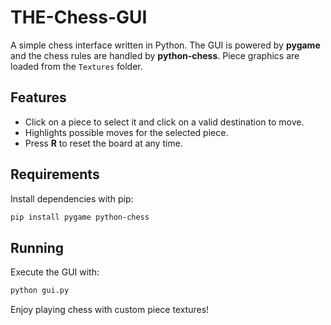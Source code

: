 # THE-Chess-GUI

A simple chess interface written in Python. The GUI is powered by **pygame** and the chess rules are handled by **python-chess**. Piece graphics are loaded from the `Textures` folder.

## Features

- Click on a piece to select it and click on a valid destination to move.
- Highlights possible moves for the selected piece.
- Press **R** to reset the board at any time.

## Requirements

Install dependencies with pip:

```bash
pip install pygame python-chess
```

## Running

Execute the GUI with:

```bash
python gui.py
```

Enjoy playing chess with custom piece textures!
